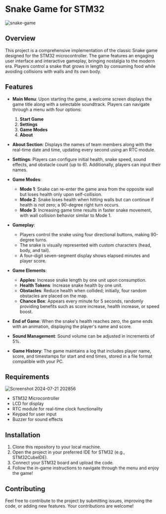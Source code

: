 # Snake Game for STM32

![snake-game](https://github.com/user-attachments/assets/856d42c5-7430-4cf8-a44a-a767accc156b)

## Overview

This project is a comprehensive implementation of the classic Snake game designed for the STM32 microcontroller. The game features an engaging user interface and interactive gameplay, bringing nostalgia to the modern era. Players control a snake that grows in length by consuming food while avoiding collisions with walls and its own body.

## Features

- **Main Menu**: Upon starting the game, a welcome screen displays the game title along with a selectable soundtrack. Players can navigate through a menu with four options:
  1. **Start Game**
  2. **Settings**
  3. **Game Modes**
  4. **About**

- **About Section**: Displays the names of team members along with the real-time date and time, updating every second using an RTC module.

- **Settings**: Players can configure initial health, snake speed, sound effects, and obstacle count (up to 6). Additionally, players can input their names.

- **Game Modes**:
  - **Mode 1**: Snake can re-enter the game area from the opposite wall but loses health only upon self-collision.
  - **Mode 2**: Snake loses health when hitting walls but can continue if health is not zero; a 90-degree right turn occurs.
  - **Mode 3**: Increasing game time results in faster snake movement, with wall collision behavior similar to Mode 1.

- **Gameplay**:
  - Players control the snake using four directional buttons, making 90-degree turns.
  - The snake is visually represented with custom characters (head, body, and tail).
  - A four-digit seven-segment display shows elapsed minutes and player score.

- **Game Elements**:
  - **Apples**: Increase snake length by one unit upon consumption.
  - **Health Tokens**: Increase snake health by one unit.
  - **Obstacles**: Reduce health when collided; initially, four random obstacles are placed on the map.
  - **Chance Box**: Appears every minute for 5 seconds, randomly providing benefits such as score increase, health increase, or speed boost.

- **End of Game**: When the snake's health reaches zero, the game ends with an animation, displaying the player's name and score.

- **Sound Management**: Sound volume can be adjusted in increments of 5%.

- **Game History**: The game maintains a log that includes player name, score, and timestamps for start and end times, stored in a file format compatible with your PC.

## Requirements

![Screenshot 2024-07-21 202856](https://github.com/user-attachments/assets/f2b2e3e9-267c-4915-a8f1-7021b283585f)


- STM32 Microcontroller
- LCD for display
- RTC module for real-time clock functionality
- Keypad for user input
- Buzzer for sound effects

## Installation

1. Clone this repository to your local machine.
2. Open the project in your preferred IDE for STM32 (e.g., STM32CubeIDE).
3. Connect your STM32 board and upload the code.
4. Follow the in-game instructions to navigate through the menu and enjoy the game!

## Contributing

Feel free to contribute to the project by submitting issues, improving the code, or adding new features. Your contributions are welcome!






